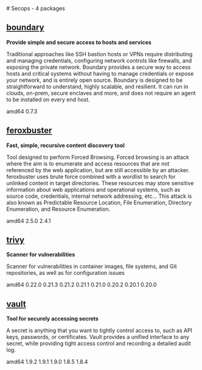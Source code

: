 <!-- secops.start --># Secops - 4 packages


## [boundary](https://www.boundaryproject.io)

__Provide simple and secure access to hosts and services__

 Traditional approaches like SSH bastion hosts or VPNs require distributing and
 managing credentials, configuring network controls like firewalls, and exposing
 the private network. Boundary provides a secure way to access hosts and
 critical systems without having to manage credentials or expose your network,
 and is entirely open source.
 Boundary is designed to be straightforward to understand, highly scalable, and
 resilient. It can run in clouds, on-prem, secure enclaves and more, and does
 not require an agent to be installed on every end host.


<div><span class="badge arch">amd64</span> <span class="badge version">0.7.3</span></div>


## [feroxbuster](https://github.com/epi052/feroxbuster)

__Fast, simple, recursive content discovery tool__

 Tool designed to perform Forced Browsing.
 Forced browsing is an attack where the aim is to enumerate and access
 resources that are not referenced by the web application, but are still
 accessible by an attacker.
 feroxbuster uses brute force combined with a wordlist to search for
 unlinked content in target directories. These resources may store
 sensitive information about web applications and operational systems,
 such as source code, credentials, internal network addressing, etc...
 This attack is also known as Predictable Resource Location,
 File Enumeration, Directory Enumeration, and Resource Enumeration.


<div><span class="badge arch">amd64</span> <span class="badge version">2.5.0</span> <span class="badge version">2.4.1</span></div>


## [trivy](https://www.aquasec.com/products/trivy/)

__Scanner for vulnerabilities__

 Scanner for vulnerabilities in container images, file systems, and Git
 repositories, as well as for configuration issues


<div><span class="badge arch">amd64</span> <span class="badge version">0.22.0</span> <span class="badge version">0.21.3</span> <span class="badge version">0.21.2</span> <span class="badge version">0.21.1</span> <span class="badge version">0.21.0</span> <span class="badge version">0.20.2</span> <span class="badge version">0.20.1</span> <span class="badge version">0.20.0</span></div>


## [vault](https://www.hashicorp.com/products/vault)

__Tool for securely accessing secrets__

 A secret is anything that you want to tightly control access to, such as API
 keys, passwords, or certificates. Vault provides a unified interface to any
 secret, while providing tight access control and recording a detailed audit
 log.


<div><span class="badge arch">amd64</span> <span class="badge version">1.9.2</span> <span class="badge version">1.9.1</span> <span class="badge version">1.9.0</span> <span class="badge version">1.8.5</span> <span class="badge version">1.8.4</span></div>

<!-- secops.end -->
